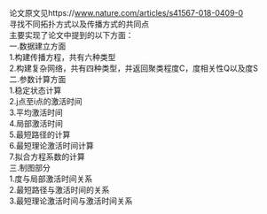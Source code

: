 论文原文见https://www.nature.com/articles/s41567-018-0409-0  
寻找不同拓扑方式以及传播方式的共同点  
主要实现了论文中提到的以下方面：  
一.数据建立方面  
  1.构建传播方程，共有六种类型  
  2.构建复杂网络，共有四种类型，并返回聚类程度C，度相关性Q以及度S  
二.参数计算方面  
  1.稳定状态计算  
  2.j点至i点的激活时间  
  3.平均激活时间  
  4.局部激活时间  
  5.最短路径的计算  
  6.最短理论激活时间计算  
  7.拟合方程系数的计算  
三.制图部分  
  1.度与局部激活时间关系  
  2.最短路径与激活时间的关系  
  3.最短理论激活时间与激活时间关系  
